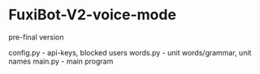 # FuxiBot-V2-voice-mode
pre-final version

config.py - api-keys, blocked users
words.py - unit words/grammar, unit names 
main.py - main program 
